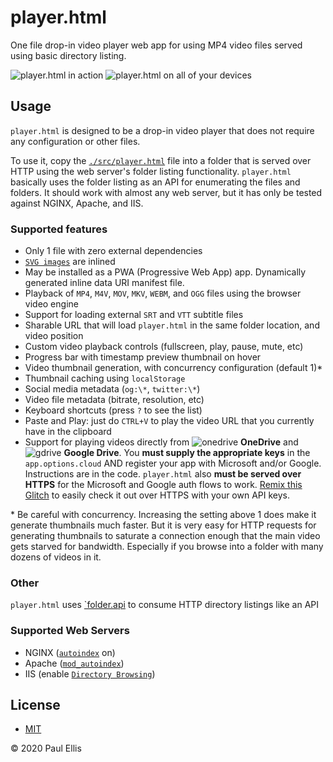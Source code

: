# player.html
One file drop-in video player web app for using MP4 video files served using basic directory listing.

![player.html in action](https://user-images.githubusercontent.com/455424/94622509-317b8e00-0267-11eb-904a-ffd75fe644df.jpg)
![player.html on all of your devices](https://user-images.githubusercontent.com/455424/94621565-6981d180-0265-11eb-98da-c0400530ac1a.jpg)

## Usage
`player.html` is designed to be a drop-in video player that does not require any configuration or other files.

To use it, copy the [`./src/player.html`](src/player.html) file into a folder that is served over HTTP using the web server's folder listing functionality. `player.html` basically uses the folder listing as an API for enumerating the files and folders. It should work with almost any web server, but it has only be tested against NGINX, Apache, and IIS.

### Supported features

* Only 1 file with zero external dependencies
* [`SVG images`](https://github.com/microsoft/fluentui-system-icons/) are inlined
* May be installed as a PWA (Progressive Web App) app. Dynamically generated inline data URI manifest file.
* Playback of `MP4`, `M4V`, `MOV`, `MKV`, `WEBM`, and `OGG` files using the browser video engine
* Support for loading external `SRT` and `VTT` subtitle files
* Sharable URL that will load `player.html` in the same folder location, and video position
* Custom video playback controls (fullscreen, play, pause, mute, etc)
* Progress bar with timestamp preview thumbnail on hover
* Video thumbnail generation, with concurrency configuration (default 1)*
* Thumbnail caching using `localStorage`
* Social media metadata (`og:\*`, `twitter:\*`)
* Video file metadata (bitrate, resolution, etc)
* Keyboard shortcuts (press `?` to see the list)
* Paste and Play: just do `CTRL+V` to play the video URL that you currently have in the clipboard
* Support for playing videos directly from ![onedrive](https://user-images.githubusercontent.com/455424/93652838-4cc6dd80-f9cb-11ea-8d8c-062705d5500e.png) **OneDrive** and ![gdrive](https://user-images.githubusercontent.com/455424/93652836-4c2e4700-f9cb-11ea-9a71-7325f745baf9.png) **Google Drive**. You **must supply the appropriate keys** in the `app.options.cloud` AND register your app with Microsoft and/or Google. Instructions are in the code. `player.html` also **must be served over HTTPS** for the Microsoft and Google auth flows to work. [Remix this Glitch](https://glitch.com/edit/#!/player-html-remix?path=src%2Fplayer.html%3A487%3A10) to easily check it out over HTTPS with your own API keys.

\* Be careful with concurrency. Increasing the setting above 1 does make it generate thumbnails much faster. But it is very easy for HTTP requests for generating thumbnails to saturate a connection enough that the main video gets starved for bandwidth. Especially if you browse into a folder with many dozens of videos in it.

### Other

`player.html` uses [`folder.api](https://github.com/pseudosavant/folder.api) to consume HTTP directory listings like an API

### Supported Web Servers

* NGINX ([`autoindex`](https://nginx.org/en/docs/http/ngx_http_autoindex_module.html) on)
* Apache ([`mod_autoindex`](https://cwiki.apache.org/confluence/display/HTTPD/DirectoryListings))
* IIS (enable [`Directory Browsing`](https://docs.microsoft.com/en-us/iis/configuration/system.webserver/directorybrowse))

## License

* [MIT](./LICENSE)

&copy; 2020 Paul Ellis
